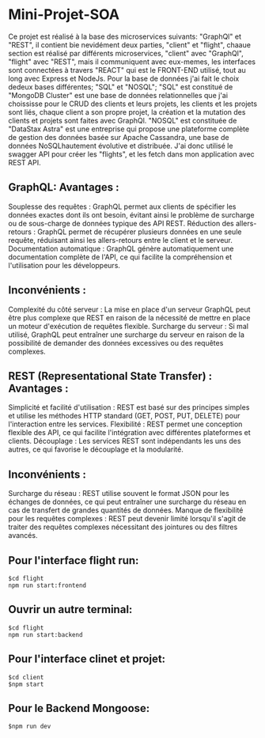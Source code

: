 # Mini-Projet-SOA
Ce projet est réalisé à la base des microservices suivants: "GraphQl" et "REST", il contient bie nevidément deux parties, "client"
et "flight", chaaue section est réalisé par différents microservices, "client" avec "GraphQl", "flight" avec "REST", mais il communiquent
avec eux-memes, les interfaces sont connectées à travers "REACT" qui est le FRONT-END utilisé, tout au long avec Express et NodeJs.
Pour la base de données j'ai fait le choix dedeux bases différentes; "SQL" et "NOSQL";
"SQL" est constitué de "MongoDB Cluster" est une base de données relationnelles que j'ai choississe pour le CRUD des clients et leurs 
projets, les clients et les projets sont liés, chaque client a son propre projet, la création et la mutation des clients et projets sont 
faites avec GraphQl.
"NOSQL" est constituée de "DataStax Astra" est une entreprise qui propose une plateforme complète de gestion des données basée sur Apache
Cassandra, une base de données NoSQLhautement évolutive et distribuée. J'ai donc utilisé le swagger API pour créer les "flights", et les
fetch dans mon application avec REST API.

GraphQL:
Avantages :
------------
Souplesse des requêtes : GraphQL permet aux clients de spécifier les données exactes dont ils ont besoin, évitant ainsi le problème de 
surcharge ou de sous-charge de données typique des API REST.
Réduction des allers-retours : GraphQL permet de récupérer plusieurs données en une seule requête, réduisant ainsi les allers-retours entre le client et le serveur.
Documentation automatique : GraphQL génère automatiquement une documentation complète de l'API, ce qui facilite la compréhension et
l'utilisation pour les développeurs.

Inconvénients :
------------
Complexité du côté serveur : La mise en place d'un serveur GraphQL peut être plus complexe que REST en raison de la nécessité de mettre en
place un moteur d'exécution de requêtes flexible.
Surcharge du serveur : Si mal utilisé, GraphQL peut entraîner une surcharge du serveur en raison de la possibilité de demander des données
excessives ou des requêtes complexes.

REST (Representational State Transfer) :
Avantages :
------------

Simplicité et facilité d'utilisation : REST est basé sur des principes simples et utilise les méthodes HTTP standard
(GET, POST, PUT, DELETE) pour l'interaction entre les services.
Flexibilité : REST permet une conception flexible des API, ce qui facilite l'intégration avec différentes plateformes et clients.
Découplage : Les services REST sont indépendants les uns des autres, ce qui favorise le découplage et la modularité.

Inconvénients :
------------

Surcharge du réseau : REST utilise souvent le format JSON pour les échanges de données, ce qui peut entraîner une surcharge du réseau
en cas de transfert de grandes quantités de données.
Manque de flexibilité pour les requêtes complexes : REST peut devenir limité lorsqu'il s'agit de traiter des requêtes complexes 
nécessitant des jointures ou des filtres avancés.

Pour l'interface flight run:
------------
```
$cd flight
npm run start:frontend
```
Ouvrir un autre terminal:
------------
```
$cd flight
npm run start:backend
```
Pour l'interface clinet et projet: 
------------
```
$cd client
$npm start
```
Pour le Backend Mongoose: 
------------
```
$npm run dev
```
